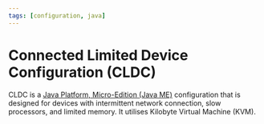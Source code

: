 ```yaml
---
tags: [configuration, java]
---
```


# Connected Limited Device Configuration (CLDC)

CLDC is a [Java Platform, Micro-Edition (Java ME)](202407242222.md)
configuration that is designed for devices with intermittent network connection,
slow processors, and limited memory. It utilises Kilobyte Virtual Machine (KVM).
